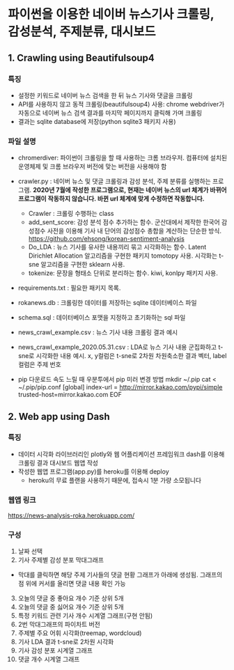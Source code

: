 # 파이썬을 이용한 네이버 뉴스기사 크롤링, 감성분석, 주제분류, 대시보드

## 1. Crawling using Beautifulsoup4

### 특징
* 설정한 키워드로 네이버 뉴스 검색을 한 뒤 뉴스 기사와 댓글을 크롤링
* API를 사용하지 않고 동적 크롤링(beautifulsoup4) 사용: chrome webdriver가 자동으로 네이버 뉴스 검색 결과를 마지막 페이지까지 클릭해 가며 크롤링
* 결과는 sqlite database에 저장(python sqlite3 패키지 사용)

### 파일 설명
* chromerdiver: 파이썬이 크롤링을 할 때 사용하는 크롬 브라우저. 컴퓨터에 설치된 운영체제 및 크롬 브라우저 버전에 맞는 버전을 사용해야 함
* crawler.py : 네이버 뉴스 및 댓글 크롤링과 감성 분석, 주제 분류를 실행하는 프로그램. **2020년 7월에 작성한 프로그램으로, 현재는 네이버 뉴스의 url 체계가 바뀌어 프로그램이 작동하지 않습니다. 바뀐 url 체계에 맞게 수정하면 작동합니다.**
    - Crawler : 크롤링 수행하는 class
    - add_sent_score: 감성 분석 점수 추가하는 함수. 군산대에서 제작한 한국어 감성점수 사전을 이용해 기사 내 단어의 감성점수 총합을 계산하는 단순한 방식. https://github.com/ehsong/korean-sentiment-analysis
    - Do_LDA : 뉴스 기사를 유사한 내용끼리 묶고 시각화하는 함수. Latent Dirichlet Allocation 알고리즘을 구현한 패키지 tomotopy 사용. 시각화는 t-sne 알고리즘을 구현한 sklearn 사용.
    - tokenize: 문장을 형태소 단위로 분리하는 함수. kiwi, konlpy 패키지 사용.
* requirements.txt : 필요한 패키지 목록.
* rokanews.db : 크롤링한 데이터를 저장하는 sqlite 데이터베이스 파일
* schema.sql : 데이터베이스 포맷을 지정하고 초기화하는 sql 파일
* news_crawl_example.csv : 뉴스 기사 내용 크롤링 결과 예시
* news_crawl_example_2020.05.31.csv : LDA로 뉴스 기사 내용 군집화하고 t-sne로 시각화한 내용 예시. x, y컬럼은 t-sne로 2차원 차원축소한 결과 벡터, label 컬럼은 주제 번호


* pip 다운로드 속도 느릴 때 우분투에서 pip 미러 변경 방법
mkdir ~/.pip
cat <<EOF > ~/.pip/pip.conf
 [global]
 index-url = http://mirror.kakao.com/pypi/simple
 trusted-host=mirror.kakao.com
EOF


## 2. Web app using Dash

### 특징
* 데이터 시각화 라이브러리인 plotly와 웹 어플리케이션 프레임워크 dash를 이용해 크롤링 결과 대시보드 웹앱 작성
* 작성한 웹앱 프로그램(app.py)를 heroku를 이용해 deploy
    - heroku의 무료 플랜을 사용하기 때문에, 접속시 1분 가량 소모됩니다

### 웹앱 링크
https://news-analysis-roka.herokuapp.com/

### 구성
1. 날짜 선택
2. 기사 주제별 감성 분포 막대그래프
* 막대를 클릭하면 해당 주제 기사들의 댓글 현황 그래프가 아래에 생성됨. 그래프의 점 위에 커서를 올리면 댓글 내용 확인 가능
3. 오늘의 댓글 중 좋아요 개수 기준 상위 5개
4. 오늘의 댓글 중 싫어요 개수 기준 상위 5개
5. 특정 키워드 관련 기사 개수 시계열 그래프(구현 안됨)
6. 2번 막대그래프의 파이차트 버전
7. 주제별 주요 어휘 시각화(treemap, wordcloud)
8. 기사 LDA 결과 t-sne로 2차원 시각화
9. 기사 감성 분포 시계열 그래프
10. 댓글 개수 시계열 그래프